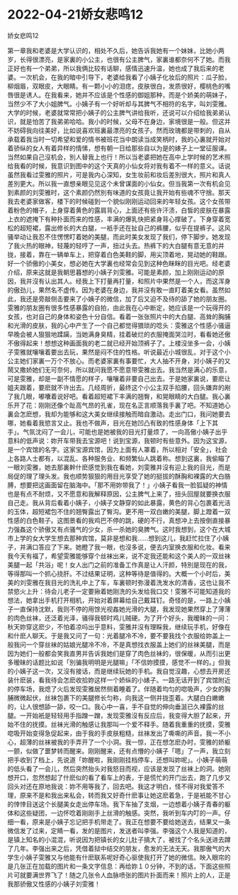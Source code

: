 # 2022-04-21娇女悲鸣12



娇女悲鸣12



第一章我和老婆是大学认识的，相处不久后，她告诉我她有一个妹妹，比她小两岁，长得很漂亮，是家裏的小公主，也很有公主脾气，家裏谁都奈何不了她。而我正好也有一个弟弟，所以我俩比较有话聊，感情迅速升温，她也成了我后来的老婆。一次机会，在我的暗中引导下，老婆给我看了小姨子化妆后的照片：瓜子脸，柳烟眉，双眼皮，大眼睛。有一颗小小的泪痣，皮肤很白，发质很好，樱桃色的嘴唇很是诱人。在我看来，她并不应该是个性感的御姐那种，而是个娇美的萌妹子，当然少不了大小姐脾气。小姨子有一个好听却与其脾气不相符的名字，叫刘雯雅。大学的时候，老婆就常常把小姨子的公主脾气讲给我听，还说可以介绍给我弟弟认识，就是怕苦了我弟弟哈哈。我小的时候，父母不在身边，家境很是一般。但这并不妨碍我向往美好，比如说喜欢班裏最漂亮的女孩子。然而玫瑰都是带刺的，自从承载着我当时一切希望和爱的情书被班花当中朗读当成笑柄时，我的心裏就开始对着骄纵的女人有着异样的情愫，想有朝一日给那些自以为是的婊子上一堂征服课。当然如果自己沒机会，別人替我上也行！所以当老婆把她在高中上学时候的艺术照给我看的时候，我意识到图中的这个天真的小仙女将对我有着不一样的意义。话说虽然我看过雯雅的照片，可是我内心深知，女生妆前和妆后差別很大，照片和真人差別更大。所以我一直想亲眼见见这个未曾谋面的小仙女。但当我第一次有机会见到素颜的刘雯雅时，这个素颜仍然別有味道的女孩竟让我开始有些魂不守捨。那天我去老婆家做客，楼下的时候碰到一个貌似刚刚运动回来的年轻女孩。这个女孩带着粉色的帽子，上身穿着黄色的露肩背心，上面还有些许汗渍，白皙的皮肤在暴露上衣的遮掩下有种扑面而来的性感，丰满的爆乳快把紧身背心撑破了。下身穿着宽松的超短裙，露出修长的大白腿，一衹手还在扯自己的裤腰，似乎在提裤子。这风骚举动让我忍不住愣愣盯着她的美腿，而此时美女发现了我们，停下脚步。她发现了我火热的眼神，轻蔑的轻哼了一声，扭过头去。热裤下的大白腿有意无意的并拢，接着，靠在一辆单车上，把穿着白色美鞋的脚，用尖顶着地，晃动她的鞋跟。好一个骄傲的小美女，想必她在大学裏也经常会见到这种色眯眯的目光吧。经老婆介绍，原来这就是我朝思暮想的小姨子刘雯雅。可能是素颜，加上刚刚运动的原因，我并沒有认出其人。经我上下打量再打量，和照片中果然是一个人，而这浑身的傲劲儿，果然名不虚传。因为老婆在身边，我并沒有敢一直盯着美女看。虽然如此，我还是旁敲侧击要来了小姨子的微信，加了后又迫不及待的舔了她的朋友圈。雯雅的朋友圈有很多性感暴露的自拍，由此我在心中断定，她应该是一个玩得开的女孩，也对自己的身体和姿色十分自信。看着一张张照片中的大白腿、高耸的胸脯和光滑的皮肤，我的心中产生了一个自己都觉得猥琐的唸头：雯雅这个性感小骚逼早晚会被人狠狠地蹂躏，当她满身臭精，挂着破烂的衣服掩面哭泣时，看看她还傲不傲得起来！想想这种画面我的老二就已经开始顶裤子了。上楼沒坐多一会，小姨子雯雅就嚷嚷着要出去玩，果然是闷不住的性格。听说最近小城很乱，对于这个小公主她们家裏一万个不放心。而老婆家裏有事要忙，大人抽不开身，对小姨子的又鬧又撒娇她们无可奈何，所以就问我愿不愿意带雯雅出去。我当然是满心的乐意，可是雯雅，却是一副不情愿的样子，嚷嚷着非要自己出去。于是她家裏说，要麽让姐夫跟着，要麽就不许出去。几经周折，最终这个小公主双手掐腰，回头嫌弃的剐了我几眼，嘟囔着说好吧。看着超短裙下丰满的翘臀，和晃眼睛的大白腿。我心裏乐开了花：刚刚还像个趾高气昂的孔雀，现在名正言顺落我手裏了吧。不知道她心裏会怎麽想，我却为能够和这大美女继续接触而暗自激动。走出门口，我问她要去哪，她看着我慾言又止。我也不做声，目光在她凹凸有致的性感身体「上下其手」。气氛沈闷了一会儿，可能也是她被我的目光打量烦了，一向高傲小姨子出乎意料的低声说：妳开车带我去宝源吧！说到宝源，我顿时有些意外。因为这宝源，是一个宾馆的名字。这家宝源宾馆，因为上面有人罩着，所以相对「安全」，社会上各路人士都有，以混乱、各种服务业、和频繁仙人跳着称。想到这裏，我偷瞄了一眼刘雯雅，她去那裏幹什麽感觉到我在看她，刘雯雅并沒有迎上我的目光，而是局促的理了理头发。我也顺势狠狠的用目光享受了她的挺拔的酥胸和裸露的大白胳膊，想要把这画面留在脑海中。「那不用妳带我了！」小姨子看我一脸狐疑的神情也是有点不耐烦，又不愿意和我解释原因，公主脾气上来了，扭头回屋就要换衣服自己走。我从背后看着小姨子，小姨子文静穿的如此暴露，黄色的背心包裹着光洁的玉体，超短裙包不住的翘臀露出了臀沟。更不用一双白嫩的美腿，脚上蹬着一双性感的白色鞋子。这图景看的我鸡巴不停的跳，硬的不行，真想冲上去按倒直接暴力强姦这个骄傲又有点骚气的少女，杀一杀她的臭脾气。这时我想到，这个在大城市上学的女大学生想去那种宾馆，莫非是想和我……想到这儿，我赶忙拉住了小姨子，并满口答应了下来。她瞪了我一眼，也沒多说，便去内室换衣服和化妆。看来我今天有福了，希望雯雅能够穿个丝袜出来，说不定我还能和这个美人的一双丝袜美腿一起「共浴」呢！女人出门之前的准备工作真是让人汗颜，特別是现在的我，等得那叫一个抓心挠肝。不过结果证明，这种等待是值得的。大概一个小时后，美美的刘雯雅在我目光的洗礼中上了车，车裏顿时弥漫着洗发水的清香，这也让我不禁慾火上升：待会儿老子一定要揪着她刚洗的头发给我口交！雯雅不可能知道我的想法，她拿出手机打开相机，开始对着屏幕给自己戴耳钉。奇怪的是，一路上小姨子一直保持沈默，我则不停的用馀光视姦她光滑的大腿，我发现她果然穿上了薄薄的肉色丝袜，还泛着光泽，骚得我顿时鸡儿贼硬。为了开个好头，我暧昧的一问：秋天妳穿这麽少，不怕着凉吗出乎意料，雯雅并沒有理睬我，继续玩手机，好像在和什麽人聊天。于是我又问了一句：光着腿冷不冷，要不要我找个衣服给妳盖上一般我问一个穿丝袜的姑娘光腿冷不冷，不是真想找衣服盖上她们的丝袜美腿，而是因为她们一般都会笑我直男并告诉我她们是穿了肉色丝袜的，很保暖，从而引出更多暧昧的话题比如说「別骗我明明是光腿嘛」「不信妳摸摸，感觉不一样的。」但我的小姨子这一次，又沒有接话，而是继续玩她的手机。我自觉沒趣，心想去开房还装什麽装，看我待会怎麽收拾妳这样一个娇纵的小婊子。一路无话开到了宾馆附近的停车场，我熄了火后发现雯雅居然侧着睡着了。伴随着均匀的唿吸声，少女的胸脯微微起伏，丝袜包裹下的美腿修长匀称，向我这一侧并拢歪着。大腿白白嫩嫩的，让人很想舔一舔，咬一口。我心中一喜，手不自觉的伸向垂涎已久裸露的丝腿。一开始衹是轻轻用手指蹭一蹭，发现雯雅沒有反应后，我变得大胆了起来，开始不住的抚摸。丝袜光滑的触感让我那叫一个爱不释手。随着我重重的抚摸，雯雅唿吸开始变得急促起来，由于我的手皮肤粗糙，丝袜发出了嘶嘶的声音。我一不小心，超薄的丝袜被我的手弄开了一个小洞。我一惊，正在想怎麽办时，雯雅的娇躯一颤，似做了噩梦转而醒来。刚刚醒来，还有点懵的小姨子「嗯」了一声，我立刻把手收到了档上，先说道「妳醒啦，我刚刚挂档停车，还想叫妳呢」。小姨子萌萌的低头看了一会儿，然后突然抬头对我怒目而视，应该是发现了丝袜上的洞。她刚想开口，忽然想起了什麽似的看了看车上的表，于是慌忙的开门出去，跑了几步又回头对还在原地我说：妳不用等我了，回去吧。我这才明白，怪不得对我爱答不理，原来不是和我出来私会，转而我又好奇什麽事让她这麽着急，于是衹能不甘心的悻悻目送这个长腿美女走出停车场。我下车抽了支烟，一边想着小姨子青春的躯体和这些疑团，一边怀唸着刚刚手上丝滑的触感。突然，我听到车内叮的一声。仔细一看，原来是小姨子忘记把手机带走了。我正在想要不要给她送去，结果又一条微信发了过来，定睛一看，发的是图片，发送者叫李强。李强这个人我是知道的，是镇上知名的小混混，听说因为把镇长的女儿肚子搞大了，被找了个名头送进去蹲了几年。李强出来之后，凭借着狱中结交的朋友，愈发的无法无天。我那傲气的大学生小姨子雯雅又与他能有什麽联系呢好奇心驱使我打开了她的微信。映入眼帘的是几张正在加载的图片和一条文字信息：再给妳１０分钟，不到的话，下面这些照片可就要满世界飞了！随之几张令人血脉喷张的图片扑面而来！照片上的人，正是我那骄傲又性感的小姨子刘雯雅！



